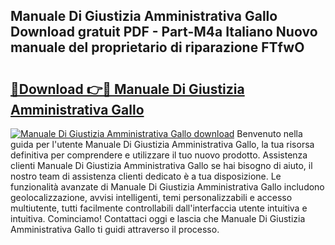 ## Manuale Di Giustizia Amministrativa Gallo Download gratuit PDF - Part-M4a Italiano Nuovo manuale del proprietario di riparazione FTfwO

# <h2><a href="http://dfehg9.blite.top/?on=Manuale+Di+Giustizia+Amministrativa+Gallo">🔗Download 👉🔴 Manuale Di Giustizia Amministrativa Gallo</a></h2>

[![Manuale Di Giustizia Amministrativa Gallo download](https://i.imgur.com/lujVjoI.png)](http://dfehg9.blite.top/?on=Manuale+Di+Giustizia+Amministrativa+Gallo)
Benvenuto nella guida per l'utente Manuale Di Giustizia Amministrativa Gallo, la tua risorsa definitiva per comprendere e utilizzare il tuo nuovo prodotto. Assistenza clienti Manuale Di Giustizia Amministrativa Gallo se hai bisogno di aiuto, il nostro team di assistenza clienti dedicato è a tua disposizione. Le funzionalità avanzate di Manuale Di Giustizia Amministrativa Gallo includono geolocalizzazione, avvisi intelligenti, temi personalizzabili e accesso multiutente, tutti facilmente controllabili dall'interfaccia utente intuitiva e intuitiva. Cominciamo! Contattaci oggi e lascia che Manuale Di Giustizia Amministrativa Gallo ti guidi attraverso il processo.
